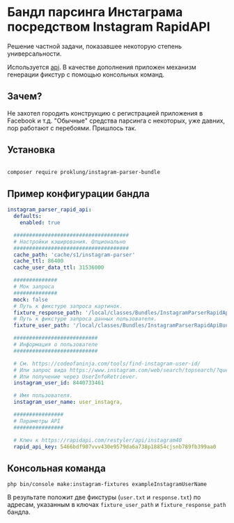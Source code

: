 # Бандл парсинга Инстаграма посредством Instagram RapidAPI

Решение частной задачи, показавшее некоторую степень универсальности. 

Используется [api](https://rapidapi.com/ru/restyler/api/instagram40). В качестве дополнения
приложен механизм генерации фикстур с помощью консольных команд.

## Зачем?

Не захотел городить конструкцию с регистрацией приложения в Facebook и т.д. "Обычные" средства парсинга с некоторых,
 уже давних, пор работают с перебоями. Пришлось так.

## Установка

```bash

composer require proklung/instagram-parser-bundle

```

## Пример конфигурации бандла

```yaml
instagram_parser_rapid_api:
  defaults:
    enabled: true

  #####################################
  # Настройки кэширования. Опционально
  #####################################
  cache_path: 'cache/s1/instagram-parser'
  cache_ttl: 86400
  cache_user_data_ttl: 31536000

  ##############
  # Мок запроса
  ##############
  mock: false
  # Путь к фикстуре запроса картинок.
  fixture_response_path: '/local/classes/Bundles/InstagramParserRapidApiBundle/Fixture/response.txt'
  # Путь к фикстуре запроса данных пользователя.
  fixture_user_path: '/local/classes/Bundles/InstagramParserRapidApiBundle/Fixture/user.txt'

  ###########################
  # Информация о пользователе
  ###########################

  # См. https://codeofaninja.com/tools/find-instagram-user-id/
  # Или запрос вида https://www.instagram.com/web/search/topsearch/?query=dertaglu (поле PK)
  # Или получение через UserInfoRetriever.
  instagram_user_id: 8440733461

  # Имя пользователя.
  instagram_user_name: user_instagra,

  ################
  # Параметры API
  ################

  # Ключ к https://rapidapi.com/restyler/api/instagram40
  rapid_api_key: 5466bdf907vvv430e9579da6a738p18854cjsnb789fb399aa0
```

## Консольная команда

```
php bin/console make:instagram-fixtures exampleInstagramUserName
```
 
В результате положит две фикстуры (`user.txt` и `response.txt`) по адресам, указанным 
в ключах `fixture_user_path` и `fixture_response_path` бандла. 